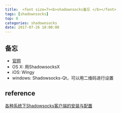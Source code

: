 ```yaml
---
title:  <font size=7><b>shadownsocks备忘 </b></font>
tags: [shadownsocks]
top: 0
categories: shadownsocks
date: 2017-07-26 18:00:00
---
```


## 备忘
+ [官网](http://shadowsocks.org/en/index.html)
+ OS X: 用ShadowsocksX
+ iOS: Wingy
+ windows: Shadowsocks-Qt，可以用二维码进行设置
<!-- more -->

## reference
[各种系统下Shadowsocks客户端的安装与配置](http://www.jeyzhang.com/how-to-install-and-setup-shadowsocks-client-in-different-os.html)
